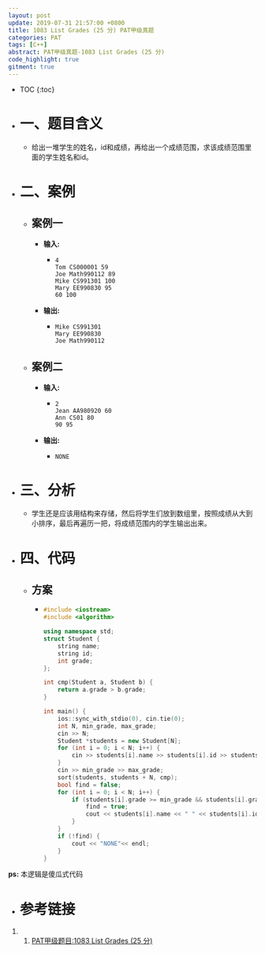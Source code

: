 ```yaml
---
layout: post
update: 2019-07-31 21:57:00 +0800
title: 1083 List Grades (25 分) PAT甲级真题
categories: PAT
tags: [C++]
abstract: PAT甲级真题-1083 List Grades (25 分)
code_highlight: true
gitment: true
---
```

* TOC
{:toc}
* # 一、题目含义
    * 给出一堆学生的姓名，id和成绩，再给出一个成绩范围，求该成绩范围里面的学生姓名和id。
* # 二、案例
    * ## 案例一
        *   **输入:**    
            *   ```none
                4
                Tom CS000001 59
                Joe Math990112 89
                Mike CS991301 100
                Mary EE990830 95
                60 100
                ```
        *   **输出:** 
            *   ```none
                Mike CS991301
                Mary EE990830
                Joe Math990112
                ```
    * ## 案例二
        * **输入:**    
            *   ```none
                2
                Jean AA980920 60
                Ann CS01 80
                90 95
                ```
        * **输出:** 
            *   ```none
                NONE
                ```
* # 三、分析
    * 学生还是应该用结构来存储，然后将学生们放到数组里，按照成绩从大到小排序，最后再遍历一把，将成绩范围内的学生输出出来。
* # 四、代码
    *   ## 方案
        *   ```cpp
            #include <iostream>
            #include <algorithm>
            
            using namespace std;
            struct Student {
                string name;
                string id;
                int grade;
            };
            
            int cmp(Student a, Student b) {
                return a.grade > b.grade;
            }
            
            int main() {
                ios::sync_with_stdio(0), cin.tie(0);
                int N, min_grade, max_grade;
                cin >> N;
                Student *students = new Student[N];
                for (int i = 0; i < N; i++) {
                    cin >> students[i].name >> students[i].id >> students[i].grade;
                }
                cin >> min_grade >> max_grade;
                sort(students, students + N, cmp);
                bool find = false;
                for (int i = 0; i < N; i++) {
                    if (students[i].grade >= min_grade && students[i].grade <= max_grade) {
                        find = true;
                        cout << students[i].name << " " << students[i].id <<  endl;
                    }
                }
                if (!find) {
                    cout << "NONE"<< endl;
                }
            }
            ```

**ps:** 本逻辑是傻瓜式代码
* # 参考链接

1. 1. [PAT甲级题目:1083 List Grades (25 分)](https://pintia.cn/problem-sets/994805342720868352/problems/994805383929905152)